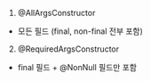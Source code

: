 1. @AllArgsConstructor
 - 모든 필드 (final, non-final 전부 포함)

2. @RequiredArgsConstructor
 - 	final 필드 + @NonNull 필드만 포함